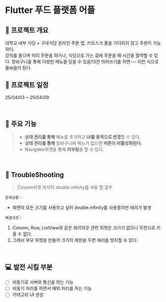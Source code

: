 # Flutter 푸드 플랫폼 어플

## 📣 프로젝트 개요

대학교 내부 식당 + 구내식당 온라인 주문 앱. 키오스크 줄을 기다리지 않고 주문이 가능하다.<br /> 강의를 들으며 미리 주문을 하거나, 식당으로 가는 길에 주문을 해 시간을 절약할 수 있다.    장바구니를 통해 다양한 메뉴를 담을 수 있음!!3칸 띄어쓰기를 하면---
이런 식으로 줄바꿈이 된다.

## 📆 프로젝트 일정

25/04/03 ~ 25/04/09

<br/>

## 📑 주요 기능

> - **상태 관리를 통해** 메뉴를 추가하고 **UI를 동적으로 변경**할 수 있다.
> - **상태 관리를 통해** 장바구니에 메뉴가 없으면 **버튼이 비활성화된다.**
> - Navigator위젯을 통해 **라우팅**을 할 수 있다.

<br/>

## 🚨 TroubleShooting

> Column위젯 자식이 double.infinity를 사용 할 경우

`문제상황` :

- 화면의 모든 크기를 사용하고 싶어 double.infinity를 사용했지만 에러가 발생

`해결과정` :

1. Column, Row, ListView와 같은 레이아웃 관련 위젯은 크기가 없으니 무한으로 키울 수 없다.
2. 그래서 부모 위젯을 만들어 크기의 제한을 두면 에러를 방지할 수 있다.

<br/>

## 💻 발전 시킬 부분

- [ ] 비동기로 서버와 통신을 하는 기능
- [ ] 비동기 처리를 하면서 예외 처리를 하는 기능
- [ ] 카테고리 UI 생성

